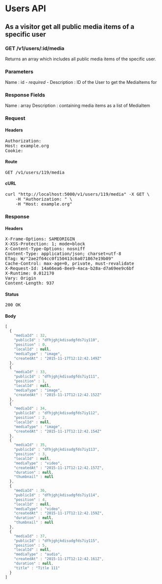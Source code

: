 # Users API

## As a visitor get all public media items of a specific user

### GET /v1/users/:id/media

Returns an array which includes all public media items of the specific user.

### Parameters

Name : id *- required -*
Description : ID of the User to get the MediaItems for


### Response Fields

Name : array
Description : containing media items as a list of MediaItem

### Request

#### Headers

<pre>Authorization: 
Host: example.org
Cookie: </pre>

#### Route

<pre>GET /v1/users/119/media</pre>

#### cURL

<pre class="request">curl &quot;http://localhost:5000/v1/users/119/media&quot; -X GET \
	-H &quot;Authorization: &quot; \
	-H &quot;Host: example.org&quot;</pre>

### Response

#### Headers

<pre>X-Frame-Options: SAMEORIGIN
X-XSS-Protection: 1; mode=block
X-Content-Type-Options: nosniff
Content-Type: application/json; charset=utf-8
ETag: W/&quot;2ae2f64cc0f150413c6a071867e19b09&quot;
Cache-Control: max-age=0, private, must-revalidate
X-Request-Id: 14a66ea6-8ee9-4aca-b28a-d7a69ee9c6bf
X-Runtime: 0.012170
Vary: Origin
Content-Length: 937</pre>

#### Status

<pre>200 OK</pre>

#### Body

```javascript
[
  {
    "mediaId" : 32,
    "publicId" : "dfhjghjkdisudgfds7iy110",
    "position" : 0,
    "localId" : null,
    "mediaType" : "image",
    "createdAt" : "2015-11-17T12:12:42.149Z"
  },
  {
    "mediaId" : 33,
    "publicId" : "dfhjghjkdisudgfds7iy111",
    "position" : 1,
    "localId" : null,
    "mediaType" : "image",
    "createdAt" : "2015-11-17T12:12:42.152Z"
  },
  {
    "mediaId" : 34,
    "publicId" : "dfhjghjkdisudgfds7iy112",
    "position" : 2,
    "localId" : null,
    "mediaType" : "image",
    "createdAt" : "2015-11-17T12:12:42.154Z"
  },
  {
    "mediaId" : 35,
    "publicId" : "dfhjghjkdisudgfds7iy113",
    "position" : 3,
    "localId" : null,
    "mediaType" : "video",
    "createdAt" : "2015-11-17T12:12:42.157Z",
    "duration" : null,
    "thumbnail" : null
  },
  {
    "mediaId" : 36,
    "publicId" : "dfhjghjkdisudgfds7iy114",
    "position" : 4,
    "localId" : null,
    "mediaType" : "video",
    "createdAt" : "2015-11-17T12:12:42.159Z",
    "duration" : null,
    "thumbnail" : null
  },
  {
    "mediaId" : 37,
    "publicId" : "dfhjghjkdisudgfds7iy115",
    "position" : 5,
    "localId" : null,
    "mediaType" : "audio",
    "createdAt" : "2015-11-17T12:12:42.161Z",
    "duration" : null,
    "title" : "Title 111"
  }
]
```
